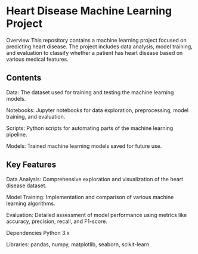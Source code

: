 # Heart Disease Machine Learning Project
Overview
This repository contains a machine learning project focused on predicting heart disease. The project includes data analysis, model training, and evaluation to classify whether a patient has heart disease based on various medical features.

## Contents
Data: The dataset used for training and testing the machine learning models.

Notebooks: Jupyter notebooks for data exploration, preprocessing, model training, and evaluation.

Scripts: Python scripts for automating parts of the machine learning pipeline.

Models: Trained machine learning models saved for future use.

## Key Features
Data Analysis: Comprehensive exploration and visualization of the heart disease dataset.

Model Training: Implementation and comparison of various machine learning algorithms.

Evaluation: Detailed assessment of model performance using metrics like accuracy, precision, recall, and F1-score.

Dependencies
Python 3.x

Libraries: pandas, numpy, matplotlib, seaborn, scikit-learn
